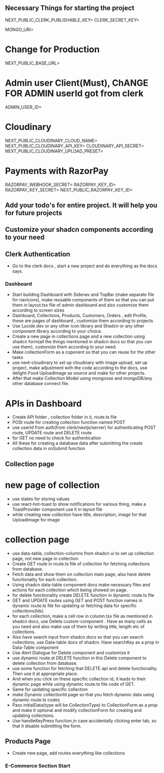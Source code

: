 ## Necessary Things for starting the project

NEXT_PUBLIC_CLERK_PUBLISHABLE_KEY=
CLERK_SECRET_KEY=

MONGO_URI=

# Change for Production

NEXT_PUBLIC_BASE_URL=

# Admin user Client(Must), ChANGE FOR ADMIN userId got from clerk

ADMIN_USER_ID=

# Cloudinary

NEXT_PUBLIC_CLOUDINARY_CLOUD_NAME=
NEXT_PUBLIC_CLOUDINARY_API_KEY=
CLOUDINARY_API_SECRET=
NEXT_PUBLIC_CLOUDINARY_UPLOAD_PRESET=

# Payments with RazorPay

RAZORPAY_WEBHOOK_SECRET=
RAZORPAY_KEY_ID=
RAZORPAY_KEY_SECRET=
NEXT_PUBLIC_RAZORPAY_KEY_ID=

## Add your todo's for entire project. It will help you for future projects

## Customize your shadcn components according to your need

## Clerk Authentication

- Go to the clerk docs , start a new project and do everything as the docs says.

### Dashboard

- Start building Dashboard with Sidenav and TopBar (make separate file for navIcons), make reusable components of them so that you can put them in layout.tsx file of admin dashboard and also customize them according to screen sizes
- Dashboard, Collections, Products, Customers, Orders , edit Profile, these are pages of dashboard , customize them according to projects
- Use Lucide.dev or any other icon library and Shadcn or any other component library according to your choice.
- Create a new page in collections page and a new collection using shadcn form(all the things mentioned in shadcn docs so that you can use them), customize them according to your need.
- Make collectionForm as a coponent so that you can reuse for the other tasks
- use next-cloudinary to set up cloudinary with image upload, set up project, make adjustment with the code according to the docs, use delight-Food UploadImage as source and make for other projects.
- After that make Collection Model using mongoose and mongoDB/any other database connect file.

# APIs in Dashboard

- Create API folder , collection folder in it, route.ts file
- POSt route for creating collection function named POST
- use userId from auth(from clerk/nextjs/server) for authenticating POST route, UPDATE route and DELETE route
- for GET no need to check for authentication
- All these for creating a database data after submitting the create collection data in onSubmit function

## Collection page

# new page of collection

- use states for storing values
- use react-hot-toast to show notifications for various thing, make a ToastProvider component use it in layout file
- while creating new collection have title, description, image for that UploadImage for image

# collection page

- use data-table, collection-columns from shadcn ui to set up collection page, not new page in collection
- Create GET route in route.ts file of collection for fetching collections from database.
- Fetch data and show them on collection main page, also have delete functionality for each collection.
- Using shadcn data-table component docs make necessary files and actions for each collection which being showed on page.
- for delete functionality create DELETE function in dynamic route.ts file
- GET and UPDATE routes using GET and POST function names in dynamic route.ts file for updating or fetching data for specific collections(Ids)
- for each collection, make a cell row in column.tsx file as mentioned in shadcn docs, use Delete custom-component . Have as many cells as you need and also make use of them by writing title, length etc of collections.
- Also have search input from shadcn docs so that you can search collections, use Data-table docs of shadcn. Have searchKey as a prop in Data-Table component
- Use Alert Dialogue for Delete component and customize it
- use dynamic route.st DELETE function in this Delete component to delete collection from database.
- use some function for fetching that DELETE api and delete functionality. Then use it at appropriate place.
- And when you click on these specific collection id, it leads to their dynamic page while using dynamic route.ts file code of GET.
- Same for updating specific collection
- make Dynamic collectionId page so that you fetch dynamic data using dynamic route.ts codes
- Pass initialData(type will be CollectionType) to CollectionForm as a prop and make it optional and modify collectionForm for creating and updating collections.
- Use handleKeyPress function,in case accidentally clicking enter tab, so that it disable submitting the form.

## Products Page

- Create new page, add routes everything like collections

### E-Commerce Section Start
